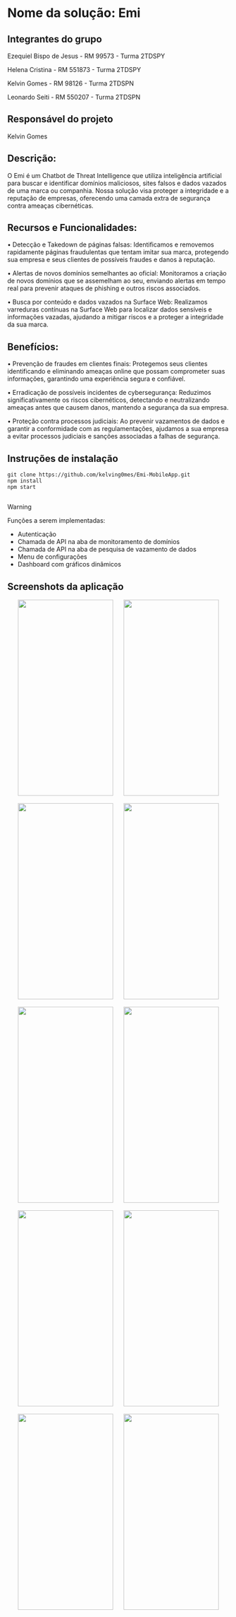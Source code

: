 # Nome da solução: Emi

## Integrantes do grupo

Ezequiel Bispo de Jesus - RM 99573 - Turma 2TDSPY

Helena Cristina - RM 551873 - Turma 2TDSPY

Kelvin Gomes - RM 98126 - Turma 2TDSPN

Leonardo Seiti - RM 550207 - Turma 2TDSPN

## Responsável do projeto

Kelvin Gomes

## Descrição: 

O Emi é um Chatbot de Threat Intelligence que utiliza inteligência artificial para buscar e identificar domínios maliciosos, sites falsos e dados vazados de uma marca ou companhia. Nossa solução visa proteger a integridade e a reputação de empresas, oferecendo uma camada extra de segurança contra ameaças cibernéticas.

## Recursos e Funcionalidades:
•	Detecção e Takedown de páginas falsas: Identificamos e removemos rapidamente páginas fraudulentas que tentam imitar sua marca, protegendo sua empresa e seus clientes de possíveis fraudes e danos à reputação.

•	Alertas de novos domínios semelhantes ao oficial: Monitoramos a criação de novos domínios que se assemelham ao seu, enviando alertas em tempo real para prevenir ataques de phishing e outros riscos associados.

•	Busca por conteúdo e dados vazados na Surface Web: Realizamos varreduras contínuas na Surface Web para localizar dados sensíveis e informações vazadas, ajudando a mitigar riscos e a proteger a integridade da sua marca.

## Benefícios:
•	Prevenção de fraudes em clientes finais: Protegemos seus clientes identificando e eliminando ameaças online que possam comprometer suas informações, garantindo uma experiência segura e confiável.

•	Erradicação de possíveis incidentes de cybersegurança: Reduzimos significativamente os riscos cibernéticos, detectando e neutralizando ameaças antes que causem danos, mantendo a segurança da sua empresa.

•	Proteção contra processos judiciais: Ao prevenir vazamentos de dados e garantir a conformidade com as regulamentações, ajudamos a sua empresa a evitar processos judiciais e sanções associadas a falhas de segurança.

## Instruções de instalação
```
git clone https://github.com/kelving0mes/Emi-MobileApp.git
npm install
npm start
```
##
> [!WARNING]  
> Funções a serem implementadas:
> - Autenticação
> - Chamada de API na aba de monitoramento de domínios
> - Chamada de API na aba de pesquisa de vazamento de dados
> - Menu de configurações
> - Dashboard com gráficos dinâmicos
 
## Screenshots da aplicação
<p align="center">
  <img width="216" height="444" src="https://i.postimg.cc/nrgVSJgR/Screenshot-1726533915.png" hspace="10">
  <img width="216" height="444" src="https://i.postimg.cc/Nj1GDZ4D/Screenshot-1726533917.png" hspace="10">
</p>
<p align="center">
  <img width="216" height="444" src="https://i.postimg.cc/0yg2p9pr/Screenshot-1726533922.png" hspace="10">
  <img width="216" height="444" src="https://i.postimg.cc/q7c5mHzk/Screenshot-1726534334.png" hspace="10">
</p>
<p align="center">
  <img width="216" height="444" src="https://i.postimg.cc/Hs8kcr8f/Screenshot-1726533926.png" hspace="10">
  <img width="216" height="444" src="https://i.postimg.cc/cHX5S7R2/Screenshot-1726534336.png" hspace="10">
</p>
<p align="center">
  <img width="216" height="444" src="https://i.postimg.cc/s2sjNKHr/Screenshot-1726533929.png" hspace="10">
  <img width="216" height="444" src="https://i.postimg.cc/FzzCsfGR/Screenshot-1726534337.png" hspace="10">
</p>
<p align="center">
  <img width="216" height="444" src="https://i.postimg.cc/wvB66Md4/Screenshot-1726533932.png" hspace="10">
  <img width="216" height="444" src="https://i.postimg.cc/vTKq1QSv/Screenshot-1726534339.png" hspace="10">
</p>
 
